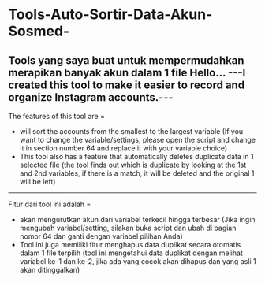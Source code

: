 # Tools-Auto-Sortir-Data-Akun-Sosmed-
Tools yang saya buat untuk mempermudahkan merapikan banyak akun dalam 1 file 
					Hello...
---I created this tool to make it easier to record and organize Instagram accounts.---
--------------------------------------------------------------------------------------------------------------------
The features of this tool are =
- will sort the accounts from the smallest to the largest variable
  (If you want to change the variable/settings, please open the script and change it in section number 64 and replace it with your variable choice)
- This tool also has a feature that automatically deletes duplicate data in 1 selected file 
  (the tool finds out which is duplicate by looking at the 1st and 2nd variables, if there is a match, it will be deleted and the original 1 will be left)
---------------------------------------------------------------------------------------------------------------------
Fitur dari tool ini adalah =
- akan mengurutkan akun dari variabel terkecil hingga terbesar
  (Jika ingin mengubah variabel/setting, silakan buka script dan ubah di bagian nomor 64 dan ganti dengan variabel pilihan Anda)
- Tool ini juga memiliki fitur menghapus data duplikat secara otomatis dalam 1 file terpilih
  (tool ini mengetahui data duplikat dengan melihat variabel ke-1 dan ke-2, jika ada yang cocok akan dihapus dan yang asli 1 akan ditinggalkan)
